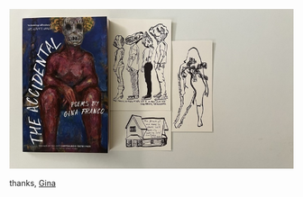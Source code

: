 ![the accidental](pics/accidental.jpeg 'the accidental')

thanks, [Gina](https://www.ginafrancopoetry.com/ 'Gina Franco')
